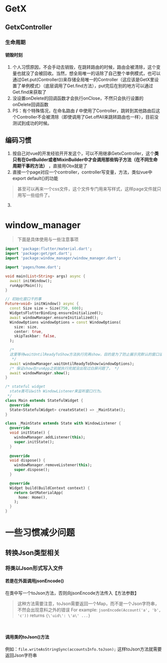 # GetX

## GetxController

### 生命周期

#### 销毁时刻

1. 个人习惯原因，不会手动去销毁，在跳转路由的时候，路由会被清除，这个变量也就没了会被回收。当然，想全局唯一的话除了自己整个单例模式，也可以通过Get.put(Controller())来存储全局唯一的Controller（这应该是GetX里设置了单例模式）（底层调用了Get.find方法），put完后在别的地方可以通过Get.find来获取了
2. 没设置onDelete的回调函数才会执行onClose，不然只会执行设置的onDelete回调函数
3. PS：有个特殊情况，在命名路由 **/** 中使用了Controller，跳转到其他路由后这个Controller不会被清除（即使调用了Get.offAll来跳转路由也一样），目前没测试到成功的时候。

## 编码习惯

1. 按自己对vue的开发经验开开发这个，可以不用继承GetxController，这个**类只有在GetBuilder或者MixinBuilder中才会调用那些钩子方法（在不同生命周期干事的方法）** ，直接用Obx就是了
2. 直接一个page对应一个controller，controller写变量，方法，类似vue中export default{}的功能
> 甚至可以再来一个css文件，这个文件专门用来写样式，这样page文件就只用写一些组件了。

3. 

# window_manager

> 下面是具体使用与一些注意事项

```dart
import 'package:flutter/material.dart';
import 'package:get/get.dart';
import 'package:window_manager/window_manager.dart';

import 'pages/home.dart';

void main(List<String> args) async {
  await initWindow();
  runApp(Main());
}

// 初始化窗口干的事
Future<void> initWindow() async {
  const Size size = Size(750, 600);
  WidgetsFlutterBinding.ensureInitialized();
  await windowManager.ensureInitialized();
  WindowOptions windowOptions = const WindowOptions(
    size: size,
    center: true,
    skipTaskbar: false,
  );

  /*
  这里等待waitUntilReadyToShow方法执行完再show，目的是为了防止展示完默认的窗口设置，然后又更新成自己设置的窗口
   */
  await windowManager.waitUntilReadyToShow(windowOptions);
  /* 保证show在runApp之前就执行完就没出现过白屏问题了。 */
  await windowManager.show();
}

/* stateful widget
  state类可以with WindowListener来监听窗口行为。
 */
class Main extends StatefulWidget {
  @override
  State<StatefulWidget> createState() => _MainState();
}

class _MainState extends State with WindowListener {
  @override
  void initState() {
    windowManager.addListener(this);
    super.initState();
  }
  
  @override
  void dispose() {
    windowManager.removeListener(this);
    super.dispose();
  }

  @override
  Widget build(BuildContext context) {
    return GetMaterialApp(
      home: Home(),
    );
  }
}
```



# 一些习惯减少问题
## 转换Json类型相关

### 将类以Json形式写入文件
#### 若是在外面调用jsonEncode()

在类中写一个toJson方法，否则向jsonEncode方法传入【方法参数】

> 这种方法需要注意，toJson需要返回一个Map，而不是一个Json字符串，不然会出现意料之外的错误
> For example: `jsonEncode(Account('a', 'b', 'c'))` returns `{\'uid\': \'a\' ...}`
> 

    
#### 调用类的toJson()方法

例如：`file.writeAsStringSync(accountsInfo.toJson);`
这样toJson方法就需要返回Json字符串
